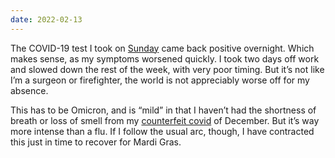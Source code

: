 ```yaml
---
date: 2022-02-13
---
```


The COVID-19 test I took on [Sunday](/weeks/2500/) came back positive overnight. Which makes sense, as my symptoms worsened quickly. I took two days off work and slowed down the rest of the week, with very poor timing. But it’s not like I’m a surgeon or firefighter, the world is not appreciably worse off for my absence.

This has to be Omicron, and is “mild” in that I haven’t had the shortness of breath or loss of smell from my [counterfeit covid](/weeks/2493/) of December. But it’s way more intense than a flu. If I follow the usual arc, though, I have contracted this just in time to recover for Mardi Gras.
